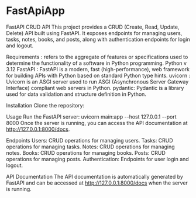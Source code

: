 # FastApiApp
FastAPI CRUD API
This project provides a CRUD (Create, Read, Update, Delete) API built using FastAPI. It exposes endpoints for managing users, tasks, notes, books, and posts, along with authentication endpoints for login and logout.

Requirements :  refers to the aggregate of features or specifications used to determine the functionality of a software in Python programming.
Python v 3.12 
FastAPI : FastAPI is a modern, fast (high-performance), web framework for building APIs with Python based on standard Python type hints.
uvicorn : Uvicorn is an ASGI server used to run ASGI (Asynchronous Server Gateway Interface) compliant web servers in Python.
pydantic: Pydantic is a library used for data validation and structure definition in Python.


Installation
  Clone the repository: 

Usage
  Run the FastAPI server: uvicorn main:app --host 127.0.0.1 --port 8000
  Once the server is running, you can access the API documentation at http://127.0.0.1:8000/docs.

Endpoints
  Users: CRUD operations for managing users.
  Tasks: CRUD operations for managing tasks.
  Notes: CRUD operations for managing notes.
  Books: CRUD operations for managing books.
  Posts: CRUD operations for managing posts.
  Authentication: Endpoints for user login and logout.
  
API Documentation
The API documentation is automatically generated by FastAPI and can be accessed at http://127.0.0.1:8000/docs when the server is running.

